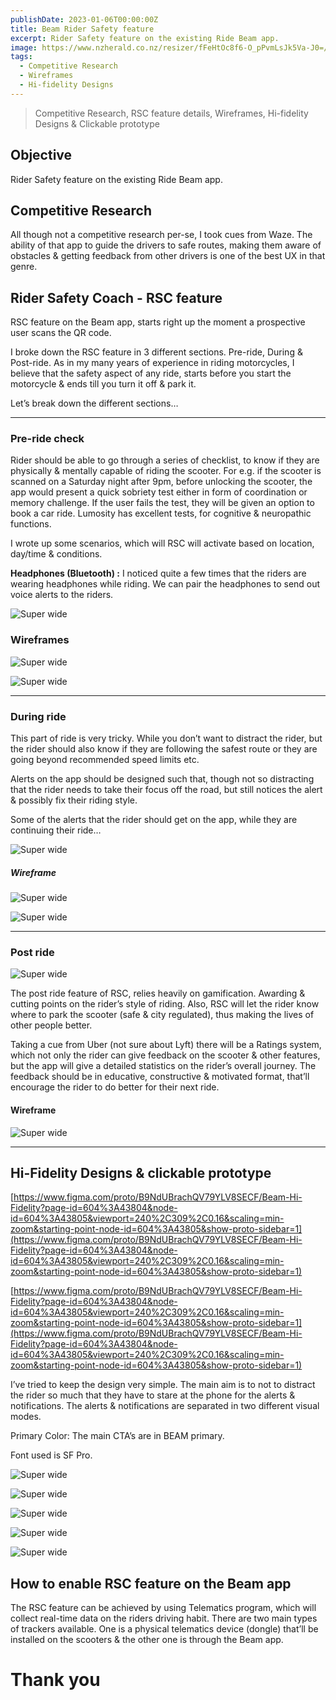 ```yaml
---
publishDate: 2023-01-06T00:00:00Z
title: Beam Rider Safety feature
excerpt: Rider Safety feature on the existing Ride Beam app.
image: https://www.nzherald.co.nz/resizer/fFeHtOc8f6-O_pPvmLsJk5Va-J0=/arc-anglerfish-syd-prod-nzme/public/WKMN6DK5I2JOCG3I5DT7RN75BM.jpg
tags:
  - Competitive Research
  - Wireframes
  - Hi-fidelity Designs
---
```


> Competitive Research, RSC feature details, Wireframes, Hi-fidelity Designs & Clickable prototype


## Objective

Rider Safety feature on the existing Ride Beam app.

## Competitive Research

All though not a competitive research per-se, I took cues from Waze. The ability of that app to guide the drivers to safe routes, making them aware of obstacles & getting feedback from other drivers is one of the best UX in that genre.

## Rider Safety Coach - RSC feature

RSC feature on the Beam app, starts right up the moment a prospective user scans the QR code.

I broke down the RSC feature in 3 different sections. Pre-ride, During & Post-ride. As in my many years of experience in riding motorcycles, I believe that the safety aspect of any ride, starts before you start the motorcycle & ends till you turn it off & park it.

Let’s break down the different sections…

**************************************************************************

### Pre-ride check

Rider should be able to go through a series of checklist, to know if they are physically & mentally capable of riding the scooter. For e.g. if the scooter is scanned on a Saturday night after 9pm, before unlocking the scooter, the app would present a quick sobriety test either in form of coordination or memory challenge. If the user fails the test, they will be given an option to book a car ride. Lumosity has excellent tests, for cognitive & neuropathic functions.

I wrote up some scenarios, which will RSC will activate based on location, day/time & conditions.

**Headphones (Bluetooth) :** I noticed quite a few times that the riders are wearing headphones while riding. We can pair the headphones to send out voice alerts to the riders.

![Super wide](https://www.notion.so/image/https%3A%2F%2Fs3-us-west-2.amazonaws.com%2Fsecure.notion-static.com%2F1e4f4635-0231-40a1-a629-1da3f627196d%2FScreen_Shot_2022-09-10_at_11.51.21_AM.png?id=da4a1a67-ee82-48ed-9f0c-f36dd8dafef5&table=block&spaceId=68b90edf-4a11-4efa-b8c7-74466f3700b6&width=2000&userId=79fb7369-6524-4f63-a09f-770a1c45036e&cache=v2)


### Wireframes

![Super wide](https://www.notion.so/image/https%3A%2F%2Fs3-us-west-2.amazonaws.com%2Fsecure.notion-static.com%2Ffd7f56c4-402d-445d-bed2-2a69b0340ff9%2FScreen_Shot_2022-09-12_at_7.09.55_AM.png?id=c63db746-8e24-4cfe-ab70-a91fbdc45000&table=block&spaceId=68b90edf-4a11-4efa-b8c7-74466f3700b6&width=2000&userId=79fb7369-6524-4f63-a09f-770a1c45036e&cache=v2)

![Super wide](https://www.notion.so/image/https%3A%2F%2Fs3-us-west-2.amazonaws.com%2Fsecure.notion-static.com%2F7b2139bd-048e-40cb-b760-6e7c29e26d23%2FScreen_Shot_2022-09-12_at_7.10.57_AM.png?id=8f8fa3bd-e397-4b61-9048-e8583f324eac&table=block&spaceId=68b90edf-4a11-4efa-b8c7-74466f3700b6&width=2000&userId=79fb7369-6524-4f63-a09f-770a1c45036e&cache=v2)


**************************************************************************

### During ride

This part of ride is very tricky. While you don’t want to distract the rider, but the rider should also know if they are following the safest route or they are going beyond recommended speed limits etc. 

Alerts on the app should be designed such that, though not so distracting that the rider needs to take their focus off the road, but still notices the alert & possibly fix their riding style.

Some of the alerts that the rider should get on the app, while they are continuing their ride…

![Super wide](https://www.notion.so/image/https%3A%2F%2Fs3-us-west-2.amazonaws.com%2Fsecure.notion-static.com%2Fcb819ba8-263d-446c-9d83-9f6b62910883%2FScreen_Shot_2022-09-10_at_9.44.48_AM.png?id=71b3c4b9-ca78-44b0-a410-6ce0c33cf1e4&table=block&spaceId=68b90edf-4a11-4efa-b8c7-74466f3700b6&width=2000&userId=79fb7369-6524-4f63-a09f-770a1c45036e&cache=v2)

##### Wireframe

![Super wide](https://www.notion.so/image/https%3A%2F%2Fs3-us-west-2.amazonaws.com%2Fsecure.notion-static.com%2Fac00a429-0dfb-4987-b500-01a1c0fb7cd1%2FScreen_Shot_2022-09-12_at_7.11.39_AM.png?id=5291ffdf-82f5-4864-8478-8b87073b5e61&table=block&spaceId=68b90edf-4a11-4efa-b8c7-74466f3700b6&width=2000&userId=79fb7369-6524-4f63-a09f-770a1c45036e&cache=v2)

![Super wide](https://www.notion.so/image/https%3A%2F%2Fs3-us-west-2.amazonaws.com%2Fsecure.notion-static.com%2F4c50fa39-1dcf-4e69-808a-c5b0dd9c2887%2FScreen_Shot_2022-09-12_at_7.12.20_AM.png?id=9cb7f893-7c04-4ce5-811a-b29e0cfd68ba&table=block&spaceId=68b90edf-4a11-4efa-b8c7-74466f3700b6&width=2000&userId=79fb7369-6524-4f63-a09f-770a1c45036e&cache=v2)

**************************************************************************

### Post ride

![Super wide](https://www.notion.so/image/https%3A%2F%2Fs3-us-west-2.amazonaws.com%2Fsecure.notion-static.com%2F4bd16f6e-36db-4b3f-af20-d91ad16b74d4%2FScreen_Shot_2022-09-10_at_11.29.19_AM.png?id=4b18e90c-76a5-4097-b248-1649bd0d5c0f&table=block&spaceId=68b90edf-4a11-4efa-b8c7-74466f3700b6&width=2000&userId=79fb7369-6524-4f63-a09f-770a1c45036e&cache=v2)


The post ride feature of RSC, relies heavily on gamification. Awarding & cutting points on the rider’s style of riding. Also, RSC will let the rider know where to park the scooter (safe & city regulated), thus making the lives of other people better. 

Taking a cue from Uber (not sure about Lyft) there will be a Ratings system, which not only the rider can give feedback on the scooter & other features, but the app will give a detailed statistics on the rider’s overall journey. The feedback should be in educative, constructive & motivated format, that’ll encourage the rider to do better for their next ride.

#### Wireframe

![Super wide](https://www.notion.so/image/https%3A%2F%2Fs3-us-west-2.amazonaws.com%2Fsecure.notion-static.com%2Fe47e9de7-48e3-4acd-a7d7-48f22dd0425a%2FScreen_Shot_2022-09-12_at_10.24.57_AM.png?id=31c285d5-4858-4367-bd1e-449ee76ae22f&table=block&spaceId=68b90edf-4a11-4efa-b8c7-74466f3700b6&width=2000&userId=79fb7369-6524-4f63-a09f-770a1c45036e&cache=v2)

**************************************************************************

## Hi-Fidelity Designs & clickable prototype

[https://www.figma.com/proto/B9NdUBrachQV79YLV8SECF/Beam-Hi-Fidelity?page-id=604%3A43804&node-id=604%3A43805&viewport=240%2C309%2C0.16&scaling=min-zoom&starting-point-node-id=604%3A43805&show-proto-sidebar=1](https://www.figma.com/proto/B9NdUBrachQV79YLV8SECF/Beam-Hi-Fidelity?page-id=604%3A43804&node-id=604%3A43805&viewport=240%2C309%2C0.16&scaling=min-zoom&starting-point-node-id=604%3A43805&show-proto-sidebar=1)

[https://www.figma.com/proto/B9NdUBrachQV79YLV8SECF/Beam-Hi-Fidelity?page-id=604%3A43804&node-id=604%3A43805&viewport=240%2C309%2C0.16&scaling=min-zoom&starting-point-node-id=604%3A43805&show-proto-sidebar=1](https://www.figma.com/proto/B9NdUBrachQV79YLV8SECF/Beam-Hi-Fidelity?page-id=604%3A43804&node-id=604%3A43805&viewport=240%2C309%2C0.16&scaling=min-zoom&starting-point-node-id=604%3A43805&show-proto-sidebar=1)

I’ve tried to keep the design very simple. The main aim is to not to distract the rider so much that they have to stare at the phone for the alerts & notifications. The alerts & notifications are separated in two different visual modes.

Primary Color: The main CTA’s are in BEAM primary.

Font used is SF Pro.

![Super wide](https://www.notion.so/image/https%3A%2F%2Fs3-us-west-2.amazonaws.com%2Fsecure.notion-static.com%2Fc3741b5e-5348-45bb-a596-6ee84033e26f%2FScreen_Shot_2022-09-12_at_6.58.23_PM.png?id=56898e20-e90c-477b-a27b-65f09b5742b6&table=block&spaceId=68b90edf-4a11-4efa-b8c7-74466f3700b6&width=2000&userId=79fb7369-6524-4f63-a09f-770a1c45036e&cache=v2)

![Super wide](https://www.notion.so/image/https%3A%2F%2Fs3-us-west-2.amazonaws.com%2Fsecure.notion-static.com%2Fc317df41-73ff-48a1-aa4a-9a53c1a6ab5c%2FScreen_Shot_2022-09-12_at_6.58.52_PM.png?id=a3ffbe5b-996e-48ed-822c-9bebcba4b641&table=block&spaceId=68b90edf-4a11-4efa-b8c7-74466f3700b6&width=2000&userId=79fb7369-6524-4f63-a09f-770a1c45036e&cache=v2)

![Super wide](https://www.notion.so/image/https%3A%2F%2Fs3-us-west-2.amazonaws.com%2Fsecure.notion-static.com%2Febebc56a-002e-4645-ac2f-71768b3c92c4%2FScreen_Shot_2022-09-12_at_6.59.25_PM.png?id=92a8a01c-55da-4276-894c-a67082424c58&table=block&spaceId=68b90edf-4a11-4efa-b8c7-74466f3700b6&width=2000&userId=79fb7369-6524-4f63-a09f-770a1c45036e&cache=v2)

![Super wide](https://www.notion.so/image/https%3A%2F%2Fs3-us-west-2.amazonaws.com%2Fsecure.notion-static.com%2Ff2c086d9-6132-4f1d-8ab2-bfb8b07eff62%2FScreen_Shot_2022-09-12_at_6.59.54_PM.png?id=3ab2cb60-8035-4bb6-9710-bf534cbf5a9f&table=block&spaceId=68b90edf-4a11-4efa-b8c7-74466f3700b6&width=2000&userId=79fb7369-6524-4f63-a09f-770a1c45036e&cache=v2)

![Super wide](https://www.notion.so/image/https%3A%2F%2Fs3-us-west-2.amazonaws.com%2Fsecure.notion-static.com%2Fd3a0f2b8-47e6-42d4-98d7-ffd2711c3734%2FScreen_Shot_2022-09-12_at_7.00.19_PM.png?id=f2c3ea2b-db57-4835-b682-24bed3282f35&table=block&spaceId=68b90edf-4a11-4efa-b8c7-74466f3700b6&width=2000&userId=79fb7369-6524-4f63-a09f-770a1c45036e&cache=v2)


## How to enable RSC feature on the Beam app

The RSC feature can be achieved by using Telematics program, which will collect real-time data on the riders driving habit. There are two main types of trackers available. One is a physical telematics device (dongle) that’ll be installed on the scooters & the other one is through the Beam app.

# Thank you

